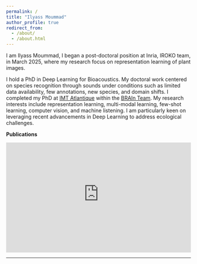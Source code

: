 ```yaml
---
permalink: /
title: "Ilyass Moummad"
author_profile: true
redirect_from: 
  - /about/
  - /about.html
---
```


I am Ilyass Moummad, I began a post-doctoral position at Inria, IROKO team, in March 2025, where my research focus on representation learning of plant images.

I hold a PhD in Deep Learning for Bioacoustics. My doctoral work centered on species recognition through sounds under conditions such as limited data availability, few annotations, new species, and domain shifts. I completed my PhD at [IMT Atlantique](www.imt-atlantique.fr/) within the [BRAIn Team](https://www.imt-atlantique.fr/en/research-innovation/teams/brain). My research interests include representation learning, multi-modal learning, few-shot learning, computer vision, and machine listening. I am particularly keen on leveraging recent advancements in Deep Learning to address ecological challenges. 

**Publications**

<iframe src="https://haltools.archives-ouvertes.fr/Public/afficheRequetePubli.php?auteur_exp=Ilyass+Moummad&CB_auteur=oui&CB_titre=oui&CB_article=oui&langue=Anglais&tri_exp=annee_publi&tri_exp2=typdoc&tri_exp3=date_publi&ordre_aff=TA&Fen=Aff&css=../css/VisuRubriqueEncadre.css" width="100%" height="300" frameborder="0"></iframe>

---